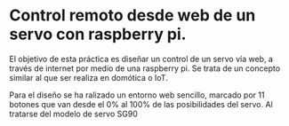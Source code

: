 # Control remoto desde web de un servo con raspberry pi.

El objetivo de esta práctica es diseñar un control de un servo vía web, a través de internet por medio de una raspberry pi. Se trata de un concepto similar al que ser realiza en domótica o IoT. 

Para el diseño se ha ralizado un entorno web sencillo, marcado por 11 botones que van desde el 0% al 100% de las posibilidades del servo. 
Al tratarse del modelo de servo SG90

